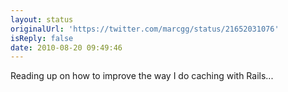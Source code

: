 ```yaml
---
layout: status
originalUrl: 'https://twitter.com/marcgg/status/21652031076'
isReply: false
date: 2010-08-20 09:49:46
---
```


Reading up on how to improve the way I do caching with Rails...
